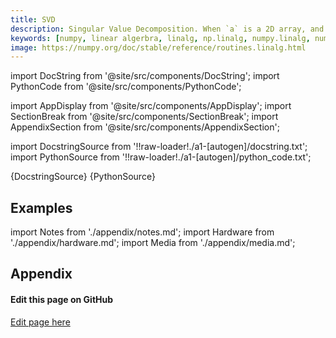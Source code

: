 ```yaml
---
title: SVD
description: Singular Value Decomposition. When `a` is a 2D array, and ``full_matrices=False``, then it is factorized as ``u @ np.diag(s) @ vh = (u * s) @ vh``, where `u` and the Hermitian transpose of `vh` are 2D arrays with orthonormal columns and `s` is a 1D array of `a`'s singular values. When `a` is higher-dimensional, SVD is applied in stacked mode as explained below.
keywords: [numpy, linear algerbra, linalg, np.linalg, numpy.linalg, numpy.linalg.svd]
image: https://numpy.org/doc/stable/reference/routines.linalg.html
---
```


[//]: # (Custom component imports)

import DocString from '@site/src/components/DocString';
import PythonCode from '@site/src/components/PythonCode';

import AppDisplay from '@site/src/components/AppDisplay';
import SectionBreak from '@site/src/components/SectionBreak';
import AppendixSection from '@site/src/components/AppendixSection';

[//]: # (Docstring)

import DocstringSource from '!!raw-loader!./a1-[autogen]/docstring.txt';
import PythonSource from '!!raw-loader!./a1-[autogen]/python_code.txt';


<DocString>{DocstringSource}</DocString>
<PythonCode GLink='NUMPY/linalg/SVD/SVD.py'>{PythonSource}</PythonCode>


<SectionBreak />

    

[//]: # (Examples)

## Examples

<AppDisplay 
  GLink='NUMPY/linalg/SVD'
  nodeLabel='SVD'>
</AppDisplay>

<SectionBreak />

    

[//]: # (Appendix)

import Notes from './appendix/notes.md';
import Hardware from './appendix/hardware.md';
import Media from './appendix/media.md';

## Appendix

<AppendixSection index={0} folderPath='nodes/NUMPY/linalg/SVD/appendix/'><Notes /></AppendixSection>
<AppendixSection index={1} folderPath='nodes/NUMPY/linalg/SVD/appendix/'><Hardware /></AppendixSection>
<AppendixSection index={2} folderPath='nodes/NUMPY/linalg/SVD/appendix/'><Media /></AppendixSection>

<SectionBreak />

[//]: # (Edit page on GitHub)

#### Edit this page on GitHub

[Edit page here](https://github.com/flojoy-ai/docs/tree/main/docs/nodes/NUMPY/LINALG/SVD)


